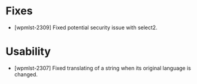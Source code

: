 # Fixes
* [wpmlst-2309] Fixed potential security issue with select2.

# Usability
* [wpmlst-2307] Fixed translating of a string when its original language is changed.